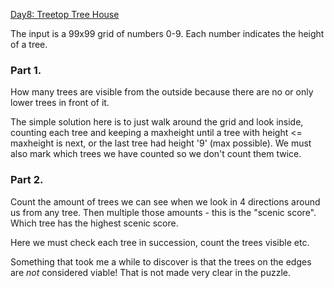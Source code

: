 
[Day8: Treetop Tree House](https://adventofcode.com/2022/day/8)

The input is a 99x99 grid of numbers 0-9. Each number indicates the height of a tree.

### Part 1.

How many trees are visible from the outside because there are no
or only lower trees in front of it.

The simple solution here is to just walk around the grid and look inside,
counting each tree and keeping a maxheight until a tree with height <= maxheight
is next, or the last tree had height '9' (max possible). We must also mark
which trees we have counted so we don't count them twice.

### Part 2.

Count the amount of trees we can see when we look in 4 directions around us
from any tree.  Then multiple those amounts - this is the "scenic score".
Which tree has the highest scenic score.

Here we must check each tree in succession, count the trees visible etc.

Something that took me a while to discover is that the trees on the edges
are _not_ considered viable! That is not made very clear in the puzzle.
